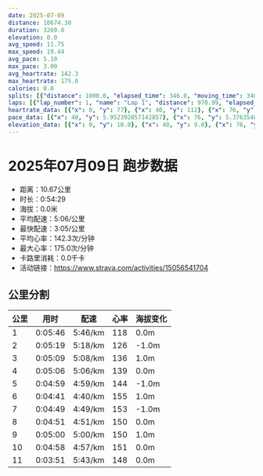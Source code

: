 ```yaml
---
date: 2025-07-09
distance: 10674.30
duration: 3269.0
elevation: 0.0
avg_speed: 11.75
max_speed: 19.44
avg_pace: 5.10
max_pace: 3.09
avg_heartrate: 142.3
max_heartrate: 175.0
calories: 0.0
splits: [{"distance": 1000.0, "elapsed_time": 346.0, "moving_time": 346.0, "average_speed": 2.89, "pace": 5.767024221453286, "average_heartrate": 118.11560693641619, "elevation_difference": 0.0, "split_number": 1}, {"distance": 1002.5, "elapsed_time": 323.0, "moving_time": 319.0, "average_speed": 3.14, "pace": 5.307866242038216, "average_heartrate": 126.01253918495298, "elevation_difference": -1.0, "split_number": 2}, {"distance": 1001.5, "elapsed_time": 309.0, "moving_time": 309.0, "average_speed": 3.24, "pace": 5.144043209876543, "average_heartrate": 136.15533980582524, "elevation_difference": 1.0, "split_number": 3}, {"distance": 999.0, "elapsed_time": 306.0, "moving_time": 306.0, "average_speed": 3.26, "pace": 5.112484662576687, "average_heartrate": 139.3986928104575, "elevation_difference": 0.0, "split_number": 4}, {"distance": 999.5, "elapsed_time": 299.0, "moving_time": 299.0, "average_speed": 3.34, "pace": 4.9900299401197605, "average_heartrate": 144.80267558528428, "elevation_difference": -1.0, "split_number": 5}, {"distance": 1001.5, "elapsed_time": 281.0, "moving_time": 281.0, "average_speed": 3.56, "pace": 4.681657303370786, "average_heartrate": 155.0, "elevation_difference": 1.0, "split_number": 6}, {"distance": 999.0, "elapsed_time": 289.0, "moving_time": 289.0, "average_speed": 3.46, "pace": 4.816965317919075, "average_heartrate": 153.08304498269896, "elevation_difference": -1.0, "split_number": 7}, {"distance": 997.0, "elapsed_time": 291.0, "moving_time": 291.0, "average_speed": 3.43, "pace": 4.859096209912535, "average_heartrate": 150.58823529411765, "elevation_difference": 0.0, "split_number": 8}, {"distance": 1000.0, "elapsed_time": 300.0, "moving_time": 300.0, "average_speed": 3.33, "pace": 5.005015015015014, "average_heartrate": 150.48333333333332, "elevation_difference": 1.0, "split_number": 9}, {"distance": 1001.0, "elapsed_time": 298.0, "moving_time": 298.0, "average_speed": 3.36, "pace": 4.960327380952381, "average_heartrate": 151.11073825503357, "elevation_difference": 0.0, "split_number": 10}, {"distance": 673.3, "elapsed_time": 231.0, "moving_time": 231.0, "average_speed": 2.91, "pace": 5.7273883161512025, "average_heartrate": 148.06493506493507, "elevation_difference": 0.0, "split_number": 11}]
laps: [{"lap_number": 1, "name": "Lap 1", "distance": 970.99, "elapsed_time": 336.0, "moving_time": 336.0, "average_speed": 2.89, "pace": 5.767024221453286, "average_heartrate": 117.0, "max_heartrate": 126, "start_date": "2025-07-09 19:33:44+00:00", "elevation_difference": 0.0}, {"lap_number": 2, "name": "Lap 2", "distance": 944.13, "elapsed_time": 312.0, "moving_time": 312.0, "average_speed": 3.03, "pace": 5.50056105610561, "average_heartrate": 125.625, "max_heartrate": 131, "start_date": "2025-07-09 19:39:21+00:00", "elevation_difference": 0.0}, {"lap_number": 3, "name": "Lap 3", "distance": 266.42, "elapsed_time": 60.0, "moving_time": 60.0, "average_speed": 4.44, "pace": 3.7537612612612605, "average_heartrate": 139.66666666666666, "max_heartrate": 149, "start_date": "2025-07-09 19:44:34+00:00", "elevation_difference": 0.0}, {"lap_number": 4, "name": "Lap 4", "distance": 709.41, "elapsed_time": 241.0, "moving_time": 241.0, "average_speed": 2.94, "pace": 5.668945578231292, "average_heartrate": 134.42857142857142, "max_heartrate": 149, "start_date": "2025-07-09 19:45:35+00:00", "elevation_difference": 0.0}, {"lap_number": 5, "name": "Lap 5", "distance": 265.98, "elapsed_time": 63.0, "moving_time": 63.0, "average_speed": 4.22, "pace": 3.9494549763033175, "average_heartrate": 145.0, "max_heartrate": 152, "start_date": "2025-07-09 19:49:36+00:00", "elevation_difference": 0.0}, {"lap_number": 6, "name": "Lap 6", "distance": 697.01, "elapsed_time": 233.0, "moving_time": 233.0, "average_speed": 2.99, "pace": 5.574147157190635, "average_heartrate": 138.0, "max_heartrate": 154, "start_date": "2025-07-09 19:50:39+00:00", "elevation_difference": 0.0}, {"lap_number": 7, "name": "Lap 7", "distance": 268.58, "elapsed_time": 64.0, "moving_time": 64.0, "average_speed": 4.2, "pace": 3.968261904761904, "average_heartrate": 148.5, "max_heartrate": 152, "start_date": "2025-07-09 19:54:33+00:00", "elevation_difference": 0.0}, {"lap_number": 8, "name": "Lap 8", "distance": 592.84, "elapsed_time": 208.0, "moving_time": 208.0, "average_speed": 2.85, "pace": 5.847964912280701, "average_heartrate": 141.33333333333334, "max_heartrate": 158, "start_date": "2025-07-09 19:55:37+00:00", "elevation_difference": 0.0}, {"lap_number": 9, "name": "Lap 9", "distance": 379.57, "elapsed_time": 80.0, "moving_time": 80.0, "average_speed": 4.74, "pace": 3.5161814345991558, "average_heartrate": 158.33333333333334, "max_heartrate": 167, "start_date": "2025-07-09 19:59:06+00:00", "elevation_difference": 0.0}, {"lap_number": 10, "name": "Lap 10", "distance": 585.64, "elapsed_time": 194.0, "moving_time": 194.0, "average_speed": 3.02, "pace": 5.518774834437085, "average_heartrate": 152.5, "max_heartrate": 171, "start_date": "2025-07-09 20:00:27+00:00", "elevation_difference": 0.0}, {"lap_number": 11, "name": "Lap 11", "distance": 383.4, "elapsed_time": 79.0, "moving_time": 79.0, "average_speed": 4.85, "pace": 3.4364329896907218, "average_heartrate": 162.66666666666666, "max_heartrate": 170, "start_date": "2025-07-09 20:03:42+00:00", "elevation_difference": 0.0}, {"lap_number": 12, "name": "Lap 12", "distance": 586.88, "elapsed_time": 200.0, "moving_time": 200.0, "average_speed": 2.93, "pace": 5.688293515358361, "average_heartrate": 150.16666666666666, "max_heartrate": 172, "start_date": "2025-07-09 20:05:02+00:00", "elevation_difference": 0.0}, {"lap_number": 13, "name": "Lap 13", "distance": 383.84, "elapsed_time": 83.0, "moving_time": 83.0, "average_speed": 4.62, "pace": 3.607510822510822, "average_heartrate": 158.66666666666666, "max_heartrate": 166, "start_date": "2025-07-09 20:08:22+00:00", "elevation_difference": 0.0}, {"lap_number": 14, "name": "Lap 14", "distance": 581.57, "elapsed_time": 203.0, "moving_time": 203.0, "average_speed": 2.86, "pace": 5.827517482517482, "average_heartrate": 147.66666666666666, "max_heartrate": 169, "start_date": "2025-07-09 20:09:45+00:00", "elevation_difference": 0.0}, {"lap_number": 15, "name": "Lap 15", "distance": 388.05, "elapsed_time": 81.0, "moving_time": 81.0, "average_speed": 4.79, "pace": 3.4794780793319413, "average_heartrate": 158.33333333333334, "max_heartrate": 168, "start_date": "2025-07-09 20:13:08+00:00", "elevation_difference": 2.0}, {"lap_number": 16, "name": "Lap 16", "distance": 592.39, "elapsed_time": 207.0, "moving_time": 207.0, "average_speed": 2.86, "pace": 5.827517482517482, "average_heartrate": 147.66666666666666, "max_heartrate": 172, "start_date": "2025-07-09 20:14:30+00:00", "elevation_difference": 0.0}, {"lap_number": 17, "name": "Lap 17", "distance": 384.68, "elapsed_time": 83.0, "moving_time": 83.0, "average_speed": 4.63, "pace": 3.5997192224622028, "average_heartrate": 159.25, "max_heartrate": 168, "start_date": "2025-07-09 20:17:58+00:00", "elevation_difference": 2.0}, {"lap_number": 18, "name": "Lap 18", "distance": 594.14, "elapsed_time": 208.0, "moving_time": 208.0, "average_speed": 2.86, "pace": 5.827517482517482, "average_heartrate": 146.2, "max_heartrate": 157, "start_date": "2025-07-09 20:19:21+00:00", "elevation_difference": 0.0}, {"lap_number": 19, "name": "Lap 19", "distance": 385.43, "elapsed_time": 81.0, "moving_time": 81.0, "average_speed": 4.76, "pace": 3.50140756302521, "average_heartrate": 159.0, "max_heartrate": 172, "start_date": "2025-07-09 20:22:50+00:00", "elevation_difference": 0.0}, {"lap_number": 20, "name": "Lap 20", "distance": 713.31, "elapsed_time": 246.0, "moving_time": 246.0, "average_speed": 2.9, "pace": 5.747137931034483, "average_heartrate": 150.0, "max_heartrate": 170, "start_date": "2025-07-09 20:24:11+00:00", "elevation_difference": 0.0}]
heartrate_data: [{"x": 0, "y": 77}, {"x": 40, "y": 112}, {"x": 76, "y": 123}, {"x": 112, "y": 123}, {"x": 150, "y": 122}, {"x": 186, "y": 119}, {"x": 223, "y": 121}, {"x": 261, "y": 121}, {"x": 297, "y": 126}, {"x": 333, "y": 126}, {"x": 368, "y": 125}, {"x": 403, "y": 123}, {"x": 438, "y": 126}, {"x": 476, "y": 125}, {"x": 510, "y": 120}, {"x": 544, "y": 130}, {"x": 581, "y": 131}, {"x": 617, "y": 125}, {"x": 652, "y": 125}, {"x": 675, "y": 145}, {"x": 699, "y": 149}, {"x": 732, "y": 149}, {"x": 768, "y": 142}, {"x": 804, "y": 133}, {"x": 839, "y": 130}, {"x": 876, "y": 131}, {"x": 912, "y": 131}, {"x": 949, "y": 125}, {"x": 975, "y": 138}, {"x": 1000, "y": 152}, {"x": 1030, "y": 154}, {"x": 1066, "y": 143}, {"x": 1101, "y": 136}, {"x": 1136, "y": 135}, {"x": 1174, "y": 132}, {"x": 1210, "y": 134}, {"x": 1246, "y": 132}, {"x": 1272, "y": 145}, {"x": 1298, "y": 152}, {"x": 1328, "y": 158}, {"x": 1365, "y": 144}, {"x": 1404, "y": 139}, {"x": 1442, "y": 134}, {"x": 1480, "y": 137}, {"x": 1516, "y": 136}, {"x": 1542, "y": 147}, {"x": 1565, "y": 161}, {"x": 1587, "y": 167}, {"x": 1616, "y": 171}, {"x": 1650, "y": 157}, {"x": 1685, "y": 152}, {"x": 1720, "y": 148}, {"x": 1757, "y": 145}, {"x": 1792, "y": 142}, {"x": 1816, "y": 153}, {"x": 1839, "y": 165}, {"x": 1860, "y": 170}, {"x": 1889, "y": 172}, {"x": 1926, "y": 153}, {"x": 1963, "y": 149}, {"x": 1997, "y": 145}, {"x": 2034, "y": 142}, {"x": 2069, "y": 140}, {"x": 2095, "y": 146}, {"x": 2119, "y": 164}, {"x": 2141, "y": 166}, {"x": 2168, "y": 169}, {"x": 2205, "y": 154}, {"x": 2245, "y": 146}, {"x": 2281, "y": 140}, {"x": 2318, "y": 138}, {"x": 2353, "y": 139}, {"x": 2381, "y": 145}, {"x": 2403, "y": 162}, {"x": 2425, "y": 168}, {"x": 2449, "y": 172}, {"x": 2488, "y": 154}, {"x": 2525, "y": 145}, {"x": 2562, "y": 136}, {"x": 2598, "y": 139}, {"x": 2636, "y": 140}, {"x": 2667, "y": 142}, {"x": 2690, "y": 159}, {"x": 2713, "y": 168}, {"x": 2735, "y": 168}, {"x": 2773, "y": 157}, {"x": 2813, "y": 146}, {"x": 2848, "y": 142}, {"x": 2885, "y": 144}, {"x": 2922, "y": 142}, {"x": 2954, "y": 138}, {"x": 2977, "y": 159}, {"x": 2999, "y": 167}, {"x": 3021, "y": 172}, {"x": 3057, "y": 170}, {"x": 3097, "y": 152}, {"x": 3133, "y": 147}, {"x": 3169, "y": 143}, {"x": 3204, "y": 143}, {"x": 3240, "y": 145}]
pace_data: [{"x": 40, "y": 5.952392857142857}, {"x": 76, "y": 5.376354838709677}, {"x": 112, "y": 5.376354838709677}, {"x": 150, "y": 6.6666799999999995}, {"x": 186, "y": 5.747137931034483}, {"x": 223, "y": 5.208343749999999}, {"x": 261, "y": 5.208343749999999}, {"x": 297, "y": 5.376354838709677}, {"x": 333, "y": 5.5555666666666665}, {"x": 368, "y": 5.376354838709677}, {"x": 403, "y": 5.5555666666666665}, {"x": 438, "y": 5.050515151515151}, {"x": 476, "y": 9.803941176470587}, {"x": 510, "y": 5.208343749999999}, {"x": 544, "y": 5.208343749999999}, {"x": 581, "y": 5.208343749999999}, {"x": 617, "y": 5.747137931034483}, {"x": 652, "y": 5.208343749999999}, {"x": 675, "y": 3.7037111111111107}, {"x": 699, "y": 3.787886363636363}, {"x": 732, "y": 5.5555666666666665}, {"x": 768, "y": 6.172851851851851}, {"x": 804, "y": 6.172851851851851}, {"x": 839, "y": 4.504513513513513}, {"x": 876, "y": 5.5555666666666665}, {"x": 912, "y": 5.747137931034483}, {"x": 949, "y": 5.208343749999999}, {"x": 975, "y": 3.875976744186046}, {"x": 1000, "y": 3.7037111111111107}, {"x": 1030, "y": 5.208343749999999}, {"x": 1066, "y": 6.172851851851851}, {"x": 1101, "y": 6.172851851851851}, {"x": 1136, "y": 5.747137931034483}, {"x": 1174, "y": 5.952392857142857}, {"x": 1210, "y": 5.952392857142857}, {"x": 1246, "y": 5.5555666666666665}, {"x": 1272, "y": 4.166675}, {"x": 1298, "y": 3.787886363636363}, {"x": 1328, "y": 6.172851851851851}, {"x": 1365, "y": 5.952392857142857}, {"x": 1404, "y": 5.952392857142857}, {"x": 1442, "y": 5.5555666666666665}, {"x": 1480, "y": 5.747137931034483}, {"x": 1516, "y": 5.5555666666666665}, {"x": 1542, "y": 3.546106382978723}, {"x": 1565, "y": 3.7037111111111107}, {"x": 1587, "y": 3.2679803921568626}, {"x": 1616, "y": 5.5555666666666665}, {"x": 1650, "y": 5.5555666666666665}, {"x": 1685, "y": 5.376354838709677}, {"x": 1720, "y": 5.5555666666666665}, {"x": 1757, "y": 5.208343749999999}, {"x": 1792, "y": 5.5555666666666665}, {"x": 1816, "y": 3.401367346938775}, {"x": 1839, "y": 3.623195652173913}, {"x": 1860, "y": 3.401367346938775}, {"x": 1889, "y": 6.172851851851851}, {"x": 1926, "y": 5.747137931034483}, {"x": 1963, "y": 5.5555666666666665}, {"x": 1997, "y": 5.050515151515151}, {"x": 2034, "y": 5.376354838709677}, {"x": 2069, "y": 5.5555666666666665}, {"x": 2095, "y": 3.7037111111111107}, {"x": 2119, "y": 3.7037111111111107}, {"x": 2141, "y": 3.623195652173913}, {"x": 2168, "y": 6.944458333333333}, {"x": 2205, "y": 5.5555666666666665}, {"x": 2245, "y": 5.5555666666666665}, {"x": 2281, "y": 6.172851851851851}, {"x": 2318, "y": 6.41026923076923}, {"x": 2353, "y": 4.901970588235294}, {"x": 2381, "y": 3.546106382978723}, {"x": 2403, "y": 3.4722291666666667}, {"x": 2425, "y": 3.4722291666666667}, {"x": 2449, "y": 6.172851851851851}, {"x": 2488, "y": 5.952392857142857}, {"x": 2525, "y": 5.376354838709677}, {"x": 2562, "y": 5.952392857142857}, {"x": 2598, "y": 5.747137931034483}, {"x": 2636, "y": 5.952392857142857}, {"x": 2667, "y": 3.7037111111111107}, {"x": 2690, "y": 3.875976744186046}, {"x": 2713, "y": 3.3333399999999997}, {"x": 2735, "y": 3.787886363636363}, {"x": 2773, "y": 5.747137931034483}, {"x": 2813, "y": 5.952392857142857}, {"x": 2848, "y": 5.376354838709677}, {"x": 2885, "y": 5.952392857142857}, {"x": 2922, "y": 5.5555666666666665}, {"x": 2954, "y": 3.3333399999999997}, {"x": 2977, "y": 3.401367346938775}, {"x": 2999, "y": 3.3333399999999997}, {"x": 3021, "y": 3.3333399999999997}, {"x": 3057, "y": 5.5555666666666665}, {"x": 3097, "y": 6.41026923076923}, {"x": 3133, "y": 5.5555666666666665}, {"x": 3169, "y": 5.747137931034483}, {"x": 3204, "y": 5.376354838709677}, {"x": 3240, "y": 5.747137931034483}]
elevation_data: [{"x": 0, "y": 10.0}, {"x": 40, "y": 9.0}, {"x": 76, "y": 9.0}, {"x": 112, "y": 9.0}, {"x": 150, "y": 9.0}, {"x": 186, "y": 9.0}, {"x": 223, "y": 9.0}, {"x": 261, "y": 10.0}, {"x": 297, "y": 10.0}, {"x": 333, "y": 10.0}, {"x": 368, "y": 9.0}, {"x": 403, "y": 9.0}, {"x": 438, "y": 10.0}, {"x": 476, "y": 9.0}, {"x": 510, "y": 9.0}, {"x": 544, "y": 10.0}, {"x": 581, "y": 10.0}, {"x": 617, "y": 10.0}, {"x": 652, "y": 10.0}, {"x": 675, "y": 10.0}, {"x": 699, "y": 10.0}, {"x": 732, "y": 10.0}, {"x": 768, "y": 10.0}, {"x": 804, "y": 9.0}, {"x": 839, "y": 10.0}, {"x": 876, "y": 10.0}, {"x": 912, "y": 10.0}, {"x": 949, "y": 10.0}, {"x": 975, "y": 10.0}, {"x": 1000, "y": 10.0}, {"x": 1030, "y": 10.0}, {"x": 1066, "y": 10.0}, {"x": 1101, "y": 9.0}, {"x": 1136, "y": 10.0}, {"x": 1174, "y": 10.0}, {"x": 1210, "y": 10.0}, {"x": 1246, "y": 10.0}, {"x": 1272, "y": 10.0}, {"x": 1298, "y": 10.0}, {"x": 1328, "y": 10.0}, {"x": 1365, "y": 10.0}, {"x": 1404, "y": 9.0}, {"x": 1442, "y": 10.0}, {"x": 1480, "y": 10.0}, {"x": 1516, "y": 10.0}, {"x": 1542, "y": 9.0}, {"x": 1565, "y": 10.0}, {"x": 1587, "y": 9.0}, {"x": 1616, "y": 10.0}, {"x": 1650, "y": 10.0}, {"x": 1685, "y": 9.0}, {"x": 1720, "y": 10.0}, {"x": 1757, "y": 10.0}, {"x": 1792, "y": 10.0}, {"x": 1816, "y": 10.0}, {"x": 1839, "y": 9.0}, {"x": 1860, "y": 10.0}, {"x": 1889, "y": 10.0}, {"x": 1926, "y": 10.0}, {"x": 1963, "y": 9.0}, {"x": 1997, "y": 10.0}, {"x": 2034, "y": 10.0}, {"x": 2069, "y": 10.0}, {"x": 2095, "y": 10.0}, {"x": 2119, "y": 10.0}, {"x": 2141, "y": 10.0}, {"x": 2168, "y": 10.0}, {"x": 2205, "y": 10.0}, {"x": 2245, "y": 10.0}, {"x": 2281, "y": 10.0}, {"x": 2318, "y": 10.0}, {"x": 2353, "y": 10.0}, {"x": 2381, "y": 10.0}, {"x": 2403, "y": 10.0}, {"x": 2425, "y": 9.0}, {"x": 2449, "y": 10.0}, {"x": 2488, "y": 10.0}, {"x": 2525, "y": 10.0}, {"x": 2562, "y": 10.0}, {"x": 2598, "y": 10.0}, {"x": 2636, "y": 10.0}, {"x": 2667, "y": 10.0}, {"x": 2690, "y": 10.0}, {"x": 2713, "y": 10.0}, {"x": 2735, "y": 10.0}, {"x": 2773, "y": 10.0}, {"x": 2813, "y": 10.0}, {"x": 2848, "y": 10.0}, {"x": 2885, "y": 10.0}, {"x": 2922, "y": 10.0}, {"x": 2954, "y": 10.0}, {"x": 2977, "y": 9.0}, {"x": 2999, "y": 9.0}, {"x": 3021, "y": 10.0}, {"x": 3057, "y": 10.0}, {"x": 3097, "y": 10.0}, {"x": 3133, "y": 10.0}, {"x": 3169, "y": 10.0}, {"x": 3204, "y": 10.0}, {"x": 3240, "y": 10.0}]
---
```


# 2025年07月09日 跑步数据

- 距离：10.67公里
- 时长：0:54:29
- 海拔：0.0米
- 平均配速：5:06/公里
- 最快配速：3:05/公里
- 平均心率：142.3次/分钟
- 最大心率：175.0次/分钟
- 卡路里消耗：0.0千卡
- 活动链接：https://www.strava.com/activities/15056541704

## 公里分割

| 公里 | 用时 | 配速 | 心率 | 海拔变化 |
|------|------|------|------|------|
| 1 | 0:05:46 | 5:46/km | 118 | 0.0m |
| 2 | 0:05:19 | 5:18/km | 126 | -1.0m |
| 3 | 0:05:09 | 5:08/km | 136 | 1.0m |
| 4 | 0:05:06 | 5:06/km | 139 | 0.0m |
| 5 | 0:04:59 | 4:59/km | 144 | -1.0m |
| 6 | 0:04:41 | 4:40/km | 155 | 1.0m |
| 7 | 0:04:49 | 4:49/km | 153 | -1.0m |
| 8 | 0:04:51 | 4:51/km | 150 | 0.0m |
| 9 | 0:05:00 | 5:00/km | 150 | 1.0m |
| 10 | 0:04:58 | 4:57/km | 151 | 0.0m |
| 11 | 0:03:51 | 5:43/km | 148 | 0.0m |

